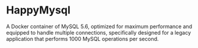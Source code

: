 # HappyMysql
A Docker container of MySQL 5.6, optimized for maximum performance and equipped to handle multiple connections, specifically designed for a legacy application that performs 1000 MySQL operations per second.
